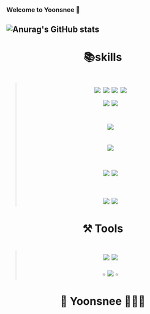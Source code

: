 ### Welcome to Yoonsnee 👋
 ![Anurag's GitHub stats](https://github-readme-stats.vercel.app/api?username=Yoonsnee&show_icons=true&theme=radical)
-------------------------------------------------------------------- 
<div align="center">
 
# 📚skills
 
> # <img src="https://img.shields.io/badge/python-3776AB?style=flat-square&logo=python&logoColor=white"/> <img src="https://img.shields.io/badge/pandas-150458?style=flat-square&logo=pandas&logoColor=white"/> <img src="https://img.shields.io/badge/numpy-013243?style=flat-square&logo=numpy&logoColor=white"/> <img src="https://img.shields.io/badge/selenium-43B02A?style=flat-square&logo=selenium&logoColor=white"/> <br> <img src="https://img.shields.io/badge/plotly-3F4F75?style=flat-square&logo=plotly&logoColor=white"/> <img src="https://img.shields.io/badge/tableau-E97627?style=flat-square&logo=Tableau&logoColor=white"/> </br>
> # <img src="https://img.shields.io/badge/mysql-4479A1?style=flat-square&logo=MySQL&logoColor=white"/> 
> # <img src="https://img.shields.io/badge/yolo-00FFFF?style=flat-square&logo=YOLO&logoColor=white"/>
> # <img src="https://img.shields.io/badge/tensorflow-FF6F00?style=flat-square&logo=tensorflow&logoColor=white"/> <img src="https://img.shields.io/badge/pytorch-EE4C2C?style=flat-square&logo=PyTorch&logoColor=white"/> 
> # <img src="https://img.shields.io/badge/docker-2496ED?style=flat-square&logo=docker&logoColor=white"/> <img src="https://img.shields.io/badge/ubuntu-E95420?style=flat-square&logo=Ubuntu&logoColor=white"/> 

# ⚒ Tools
> # <img src="https://img.shields.io/badge/Google Colab-F9AB00?style=flat-square&logo=Google Colab&logoColor=white"/> <img src="https://img.shields.io/badge/Jupyter-F37626?style=flat-square&logo=Jupyter&logoColor=white"/> 
> ⭐️ <img src="https://img.shields.io/badge/Visual Studio Code-007ACC?style=flat-square&logo=Visual Studio Code&logoColor=white"/> ⭐️

# 🥸 Yoonsnee 👩🏻‍💻
 
</div>


 

